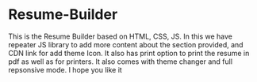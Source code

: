 # Resume-Builder
This is the Resume Builder based on HTML, CSS, JS. In this we have repeater JS library to add more content about the section provided, and CDN link for add theme Icon. It also has print option to print the resume in pdf as well as for printers.
It also comes with theme changer and full repsonsive mode. I hope you like it 
